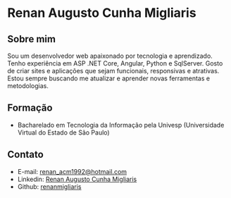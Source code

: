# Renan Augusto Cunha Migliaris

## Sobre mim

Sou um desenvolvedor web apaixonado por tecnologia e aprendizado. Tenho experiência em ASP .NET Core, Angular, Python e SqlServer. Gosto de criar sites e aplicações que sejam funcionais, responsivas e atrativas. Estou sempre buscando me atualizar e aprender novas ferramentas e metodologias.

## Formação

- Bacharelado em Tecnologia da Informação pela Univesp (Universidade Virtual do Estado de São Paulo)

## Contato

- E-mail: renan_acm1992@hotmail.com
- Linkedin: [Renan Augusto Cunha Migliaris](https://www.linkedin.com/in/renanmigliaris/)
- Github: [renanmigliaris](https://github.com/renan-augusto)
